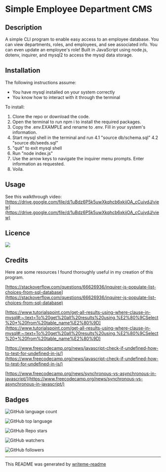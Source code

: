 # Simple Employee Department CMS
 


## Description

A simple CLI program to enable easy access to an employee database.  You can view departments, roles, and employees, and see associated info.  You can even update an employee's role!   Built in JavaScript using node.js, dotenv, inquirer, and mysql2 to access the mysql data storage.


## Installation

The following instructions assume:
- You have mysql installed on your system correctly
- You know how to interact with it through the terminal

To install:

1. Clone the repo or download the code.
2. Open the terminal to run npm i to install the required packages.
3. Copy the .env.EXAMPLE and rename to .env.  Fill in your system's information.
4. Start mysql shell in the terminal and run 
	4.1 "source db/schema.sql"
	4.2 "source db/seeds.sql"
5. "quit" to exit mysql shell
6. Run "node index.js"
7. Use the arrow keys to navigate the inquirer menu prompts.  Enter information as requested.
8. Voila.


## Usage

See this walkthrough video: [https://drive.google.com/file/d/1uBdz6P5k5uwXkqhcb6xkijOA_cCujvdJ/view](https://drive.google.com/file/d/1uBdz6P5k5uwXkqhcb6xkijOA_cCujvdJ/view)


## Licence

![](https://img.shields.io/badge/license-GPL-red)




## Credits

Here are some resources I found thoroughly useful in my creation of this program.

[https://stackoverflow.com/questions/66626936/inquirer-js-populate-list-choices-from-sql-database](https://stackoverflow.com/questions/66626936/inquirer-js-populate-list-choices-from-sql-database)

[https://www.tutorialspoint.com/get-all-results-using-where-clause-in-mysql#:~:text=To%20get%20all%20results%20using,%E2%80%9CSelect%20*%20from%20table_name%E2%80%9D](https://www.tutorialspoint.com/get-all-results-using-where-clause-in-mysql#:~:text=To%20get%20all%20results%20using,%E2%80%9CSelect%20*%20from%20table_name%E2%80%9D)

[https://www.freecodecamp.org/news/javascript-check-if-undefined-how-to-test-for-undefined-in-js/](https://www.freecodecamp.org/news/javascript-check-if-undefined-how-to-test-for-undefined-in-js/)

[https://www.freecodecamp.org/news/synchronous-vs-asynchronous-in-javascript/](https://www.freecodecamp.org/news/synchronous-vs-asynchronous-in-javascript/)



## Badges

![GitHub language count](https://img.shields.io/github/languages/count/poisoned-eden/simple-employee-department-cms)

![GitHub top language](https://img.shields.io/github/languages/top/poisoned-eden/simple-employee-department-cms)

![GitHub Repo stars](https://img.shields.io/github/stars/poisoned-eden/simple-employee-department-cms?style=social)

![GitHub watchers](https://img.shields.io/github/watchers/poisoned-eden/simple-employee-department-cms?style=social)

![GitHub followers](https://img.shields.io/github/followers/poisoned-eden?style=social)



___
This README was generated by [writeme-readme](https://github.com/poisoned-eden/writeme-readme)